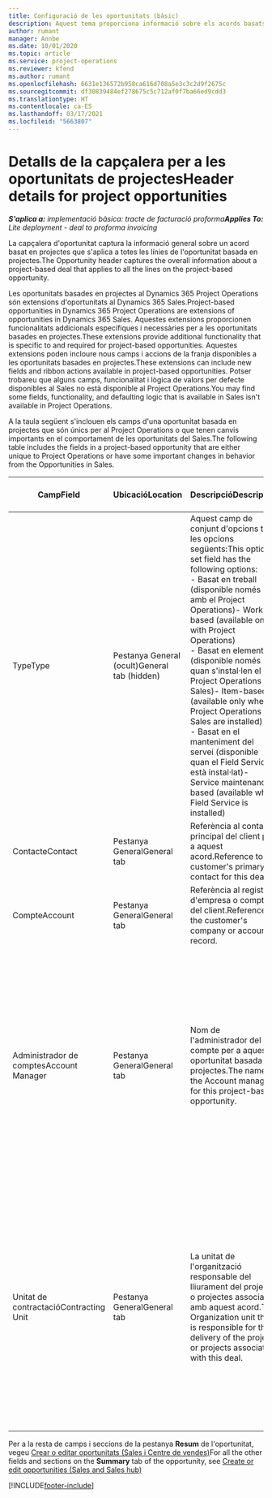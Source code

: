 ```yaml
---
title: Configuració de les oportunitats (bàsic)
description: Aquest tema proporciona informació sobre els acords basats en projectes i les línies d'oportunitat basades en projectes.
author: rumant
manager: Annbe
ms.date: 10/01/2020
ms.topic: article
ms.service: project-operations
ms.reviewer: kfend
ms.author: rumant
ms.openlocfilehash: 6631e136572b958ca616d708a5e3c3c2d9f2675c
ms.sourcegitcommit: df30839484ef278675c5c712af0f7ba66ed9cdd3
ms.translationtype: HT
ms.contentlocale: ca-ES
ms.lasthandoff: 03/17/2021
ms.locfileid: "5663807"
---
```

# <a name="header-details-for-project-opportunities"></a><span data-ttu-id="33851-103">Detalls de la capçalera per a les oportunitats de projectes</span><span class="sxs-lookup"><span data-stu-id="33851-103">Header details for project opportunities</span></span>

<span data-ttu-id="33851-104">_**S'aplica a:** implementació bàsica: tracte de facturació proforma_</span><span class="sxs-lookup"><span data-stu-id="33851-104">_**Applies To:** Lite deployment - deal to proforma invoicing_</span></span>

<span data-ttu-id="33851-105">La capçalera d'oportunitat captura la informació general sobre un acord basat en projectes que s'aplica a totes les línies de l'oportunitat basada en projectes.</span><span class="sxs-lookup"><span data-stu-id="33851-105">The Opportunity header captures the overall information about a project-based deal that applies to all the lines on the project-based opportunity.</span></span>

<span data-ttu-id="33851-106">Les oportunitats basades en projectes al Dynamics 365 Project Operations són extensions d'oportunitats al Dynamics 365 Sales.</span><span class="sxs-lookup"><span data-stu-id="33851-106">Project-based opportunities in Dynamics 365 Project Operations are extensions of opportunities in Dynamics 365 Sales.</span></span> <span data-ttu-id="33851-107">Aquestes extensions proporcionen funcionalitats addicionals específiques i necessàries per a les oportunitats basades en projectes.</span><span class="sxs-lookup"><span data-stu-id="33851-107">These extensions provide additional functionality that is specific to and required for project-based opportunities.</span></span> <span data-ttu-id="33851-108">Aquestes extensions poden incloure nous camps i accions de la franja disponibles a les oportunitats basades en projectes.</span><span class="sxs-lookup"><span data-stu-id="33851-108">These extensions can include new fields and ribbon actions available in project-based opportunities.</span></span> <span data-ttu-id="33851-109">Potser trobareu que alguns camps, funcionalitat i lògica de valors per defecte disponibles al Sales no està disponible al Project Operations.</span><span class="sxs-lookup"><span data-stu-id="33851-109">You may find some fields, functionality, and defaulting logic that is available in Sales isn't available in Project Operations.</span></span>

<span data-ttu-id="33851-110">A la taula següent s'inclouen els camps d'una oportunitat basada en projectes que són únics per al Project Operations o que tenen canvis importants en el comportament de les oportunitats del Sales.</span><span class="sxs-lookup"><span data-stu-id="33851-110">The following table includes the fields in a project-based opportunity that are either unique to Project Operations or have some important changes in behavior from the Opportunities in Sales.</span></span>

| <span data-ttu-id="33851-111">**Camp**</span><span class="sxs-lookup"><span data-stu-id="33851-111">**Field**</span></span> | <span data-ttu-id="33851-112">**Ubicació**</span><span class="sxs-lookup"><span data-stu-id="33851-112">**Location**</span></span> | <span data-ttu-id="33851-113">**Descripció**</span><span class="sxs-lookup"><span data-stu-id="33851-113">**Description**</span></span> | <span data-ttu-id="33851-114">**Impacte descendent**</span><span class="sxs-lookup"><span data-stu-id="33851-114">**Downstream impact**</span></span> |
| --- | --- | --- | --- |
| <span data-ttu-id="33851-115">Type</span><span class="sxs-lookup"><span data-stu-id="33851-115">Type</span></span> | <span data-ttu-id="33851-116">Pestanya General (ocult)</span><span class="sxs-lookup"><span data-stu-id="33851-116">General tab (hidden)</span></span> | <span data-ttu-id="33851-117">Aquest camp de conjunt d'opcions té les opcions següents:</span><span class="sxs-lookup"><span data-stu-id="33851-117">This option set field has the following options:</span></span></br><span data-ttu-id="33851-118">- Basat en treball (disponible només amb el Project Operations)</span><span class="sxs-lookup"><span data-stu-id="33851-118">- Work-based (available only with Project Operations)</span></span></br><span data-ttu-id="33851-119">- Basat en elements (disponible només quan s'instal·len el Project Operations i el Sales)</span><span class="sxs-lookup"><span data-stu-id="33851-119">- Item-based (available only when Project Operations and Sales are installed)</span></span></br><span data-ttu-id="33851-120">- Basat en el manteniment del servei (disponible quan el Field Service està instal·lat)</span><span class="sxs-lookup"><span data-stu-id="33851-120">- Service maintenance-based (available when Field Service is installed)</span></span> | <span data-ttu-id="33851-121">Quan utilitzeu el Project Operations, aquest valor de camp es defineix automàticament com a **Basat en el treball**, que classifica l'oportunitat com a basada en projectes.</span><span class="sxs-lookup"><span data-stu-id="33851-121">When you use Project Operations, this field value is automatically set to **Work-based** which classifies the Opportunity as project-based.</span></span> <span data-ttu-id="33851-122">Una oportunitat ha d'estar basada en projectes per habilitar totes les extensions i funcionalitats específiques del projecte al procés de venda descendent per a aquest acord.</span><span class="sxs-lookup"><span data-stu-id="33851-122">An Opportunity should be project-based to enable all project-specific extensions and functionality in the downstream sales process for this deal.</span></span> |
| <span data-ttu-id="33851-123">Contacte</span><span class="sxs-lookup"><span data-stu-id="33851-123">Contact</span></span> | <span data-ttu-id="33851-124">Pestanya General</span><span class="sxs-lookup"><span data-stu-id="33851-124">General tab</span></span> | <span data-ttu-id="33851-125">Referència al contacte principal del client per a aquest acord.</span><span class="sxs-lookup"><span data-stu-id="33851-125">Reference to the customer's primary contact for this deal.</span></span> | |
| <span data-ttu-id="33851-126">Compte</span><span class="sxs-lookup"><span data-stu-id="33851-126">Account</span></span> | <span data-ttu-id="33851-127">Pestanya General</span><span class="sxs-lookup"><span data-stu-id="33851-127">General tab</span></span> | <span data-ttu-id="33851-128">Referència al registre d'empresa o compte del client.</span><span class="sxs-lookup"><span data-stu-id="33851-128">Reference to the customer's company or account record.</span></span> | |
| <span data-ttu-id="33851-129">Administrador de comptes</span><span class="sxs-lookup"><span data-stu-id="33851-129">Account Manager</span></span> | <span data-ttu-id="33851-130">Pestanya General</span><span class="sxs-lookup"><span data-stu-id="33851-130">General tab</span></span> | <span data-ttu-id="33851-131">Nom de l'administrador del compte per a aquesta oportunitat basada en projectes.</span><span class="sxs-lookup"><span data-stu-id="33851-131">The name of the Account manager for this project-based opportunity.</span></span> | <span data-ttu-id="33851-132">L'administrador del compte s'encarrega d'administrar la relació amb el client per mitjà de la finalització d'aquest projecte.</span><span class="sxs-lookup"><span data-stu-id="33851-132">The Account manager is responsible for managing the relationship with the customer through the completion of this project.</span></span> <span data-ttu-id="33851-133">En funció del registre de recurs reservable vinculat a l'administrador de comptes, es determina el valor per defecte de la unitat contractant.</span><span class="sxs-lookup"><span data-stu-id="33851-133">Based on the bookable resource record tied to the Account manager, the contracting unit is defaulted.</span></span> |
| <span data-ttu-id="33851-134">Unitat de contractació</span><span class="sxs-lookup"><span data-stu-id="33851-134">Contracting Unit</span></span> | <span data-ttu-id="33851-135">Pestanya General</span><span class="sxs-lookup"><span data-stu-id="33851-135">General tab</span></span> | <span data-ttu-id="33851-136">La unitat de l'organització responsable del lliurament del projecte o projectes associats amb aquest acord.</span><span class="sxs-lookup"><span data-stu-id="33851-136">The Organization unit that is responsible for the delivery of the project or projects associated with this deal.</span></span> | <span data-ttu-id="33851-137">La unitat de contractació és la divisió de l'empresa que completarà els projectes després d'haver tancat l'acord.</span><span class="sxs-lookup"><span data-stu-id="33851-137">The contracting unit is the division of the company that will complete the project(s) after the deal is closed.</span></span> <span data-ttu-id="33851-138">Cada unitat de contractació té una moneda, i aquesta moneda s'utilitza per informar dels costos estimats i reals incorreguts durant el projecte.</span><span class="sxs-lookup"><span data-stu-id="33851-138">Every contracting unit has a currency, and this currency is used to report estimated and actual costs incurred during the project.</span></span> |

<span data-ttu-id="33851-139">Per a la resta de camps i seccions de la pestanya **Resum** de l'oportunitat, vegeu [Crear o editar oportunitats (Sales i Centre de vendes)](https://docs.microsoft.com/dynamics365/sales-enterprise/create-edit-opportunity-sales)</span><span class="sxs-lookup"><span data-stu-id="33851-139">For all the other fields and sections on the **Summary** tab of the opportunity, see [Create or edit opportunities (Sales and Sales hub)](https://docs.microsoft.com/dynamics365/sales-enterprise/create-edit-opportunity-sales)</span></span>


[!INCLUDE[footer-include](../../includes/footer-banner.md)]
